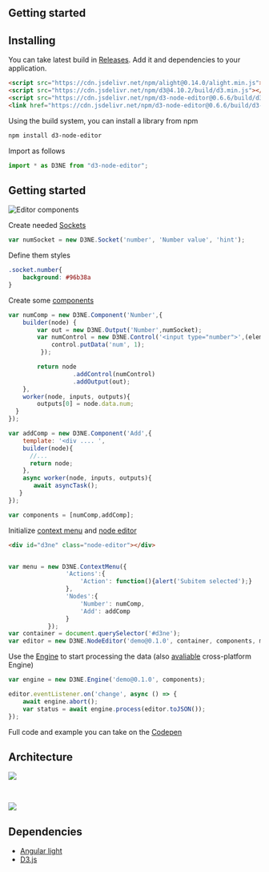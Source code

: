 Getting started
-

## Installing

You can take latest build in [Releases](https://github.com/Ni55aN/D3-Node-Editor/releases). Add it and dependencies to your application.

```html
<script src="https://cdn.jsdelivr.net/npm/alight@0.14.0/alight.min.js"></script>
<script src="https://cdn.jsdelivr.net/npm/d3@4.10.2/build/d3.min.js"></script>
<script src="https://cdn.jsdelivr.net/npm/d3-node-editor@0.6.6/build/d3-node-editor.js"></script>
<link href="https://cdn.jsdelivr.net/npm/d3-node-editor@0.6.6/build/d3-node-editor.css" rel="stylesheet"></link>
```
Using the build system, you can install a library from npm
```bash
npm install d3-node-editor
```
Import as follows
```js
import * as D3NE from "d3-node-editor";
```

## Getting started

![Editor components](https://i.imgur.com/QwPTKUI.png)

Create needed [Sockets](https://github.com/Ni55aN/D3-Node-Editor/wiki/Sockets)
```js
var numSocket = new D3NE.Socket('number', 'Number value', 'hint');
```
Define them styles
```css
.socket.number{
    background: #96b38a
}
```

Create some [components](https://github.com/Ni55aN/D3-Node-Editor/wiki/Components)
```js
var numComp = new D3NE.Component('Number',{
    builder(node) {
        var out = new D3NE.Output('Number',numSocket); 
        var numControl = new D3NE.Control('<input type="number">',(element, control)=>{
            control.putData('num', 1);
         });

        return node
                  .addControl(numControl)
                  .addOutput(out);
    },
    worker(node, inputs, outputs){
        outputs[0] = node.data.num;
  }
});

var addComp = new D3NE.Component('Add',{
    template: '<div .... ',
    builder(node){
      //...
      return node;
    },
    async worker(node, inputs, outputs){
       await asyncTask();
   }
});

var components = [numComp,addComp];
```
Initialize [context menu](https://github.com/Ni55aN/D3-Node-Editor/wiki/Context-menu) and [node editor](https://github.com/Ni55aN/D3-Node-Editor/wiki/Editor)
```html
<div id="d3ne" class="node-editor"></div>
```
```js

var menu = new D3NE.ContextMenu({
                'Actions':{
                    'Action': function(){alert('Subitem selected');}
                },
                'Nodes':{
                    'Number': numComp, 
                    'Add': addComp
                }
           });
var container = document.querySelector('#d3ne');
var editor = new D3NE.NodeEditor('demo@0.1.0', container, components, menu);
```
Use the [Engine](https://github.com/Ni55aN/D3-Node-Editor/wiki/Engine) to start processing the data (also [avaliable](https://github.com/Ni55aN/D3-Node-Engine) cross-platform Engine)
```js
var engine = new D3NE.Engine('demo@0.1.0', components);

editor.eventListener.on('change', async () => {
    await engine.abort();            
    var status = await engine.process(editor.toJSON());            
});
```
Full code and example you can take on the [Codepen](https://codepen.io/Ni55aN/pen/jBEKBQ)

## Architecture

![](https://i.imgur.com/MKPpJU9.png)

&nbsp;

![](https://i.imgur.com/P8E61o6.png)

## Dependencies
- [Angular light](https://github.com/lega911/angular-light)
- [D3.js](https://github.com/d3/d3)